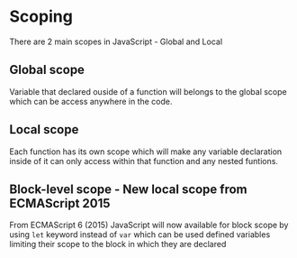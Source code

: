 # Scoping

There are 2 main scopes in JavaScript - Global and Local 

## Global scope
Variable that declared ouside of a function will belongs to the global scope which can be access anywhere in the code.

## Local scope
Each function has its own scope which will make any variable declaration inside of it can only access within that function and any nested funtions.

## Block-level scope - New local scope from ECMAScript 2015

From ECMAScript 6 (2015) JavaScript will now available for block scope
by using `let` keyword instead of `var` which can be used defined variables limiting their scope to the block in which they are declared
